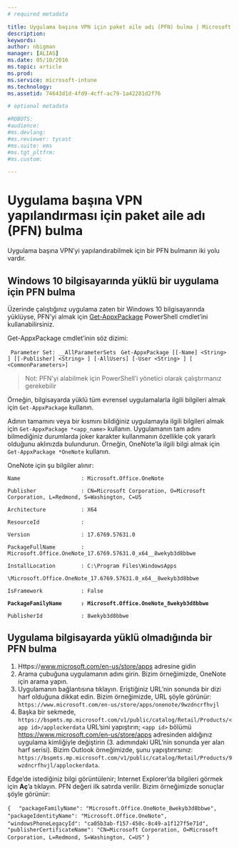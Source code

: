 ```yaml
---
# required metadata

title: Uygulama başına VPN için paket aile adı (PFN) bulma | Microsoft Intune
description:
keywords:
author: nbigman
manager: [ALIAS]
ms.date: 05/10/2016
ms.topic: article
ms.prod:
ms.service: microsoft-intune
ms.technology:
ms.assetid: 74643d1d-4fd9-4cff-ac79-1a42281d2f76

# optional metadata

#ROBOTS:
#audience:
#ms.devlang:
#ms.reviewer: tycast
#ms.suite: ems
#ms.tgt_pltfrm:
#ms.custom:

---
```


# Uygulama başına VPN yapılandırması için paket aile adı (PFN) bulma

Uygulama başına VPN’yi yapılandırabilmek için bir PFN bulmanın iki yolu vardır.

## Windows 10 bilgisayarında yüklü bir uygulama için PFN bulma 

Üzerinde çalıştığınız uygulama zaten bir Windows 10 bilgisayarında yüklüyse, PFN’yi almak için [Get-AppxPackage](https://technet.microsoft.com/library/hh856044.aspx) PowerShell cmdlet’ini kullanabilirsiniz.

Get-AppxPackage cmdlet’inin söz dizimi:

` Parameter Set: __AllParameterSets`
` Get-AppxPackage [[-Name] <String> ] [[-Publisher] <String> ] [-AllUsers] [-User <String> ] [ <CommonParameters>]`

> Not: PFN’yi alabilmek için PowerShell’i yönetici olarak çalıştırmanız gerekebilir

Örneğin, bilgisayarda yüklü tüm evrensel uygulamalarla ilgili bilgileri almak için `Get-AppxPackage` kullanın.

Adının tamamını veya bir kısmını bildiğiniz uygulamayla ilgili bilgileri almak için `Get-AppxPackage *<app_name>` kullanın. Uygulamanın tam adını bilmediğiniz durumlarda joker karakter kullanmanın özellikle çok yararlı olduğunu aklınızda bulundurun. Örneğin, OneNote’la ilgili bilgi almak için `Get-AppxPackage *OneNote` kullanın.


OneNote için şu bilgiler alınır:

`Name                   : Microsoft.Office.OneNote`

`Publisher              : CN=Microsoft Corporation, O=Microsoft Corporation, L=Redmond, S=Washington, C=US`

`Architecture           : X64`

`ResourceId             :`

`Version                : 17.6769.57631.0`

`PackageFullName        : Microsoft.Office.OneNote_17.6769.57631.0_x64__8wekyb3d8bbwe`

`InstallLocation        : C:\Program Files\WindowsApps`

`\Microsoft.Office.OneNote_17.6769.57631.0_x64__8wekyb3d8bbwe`

`IsFramework            : False`

**`PackageFamilyName      : Microsoft.Office.OneNote_8wekyb3d8bbwe`**

`PublisherId            : 8wekyb3d8bbwe`



## Uygulama bilgisayarda yüklü olmadığında bir PFN bulma

1.  Https://www.microsoft.com/en-us/store/apps adresine gidin
2.  Arama çubuğuna uygulamanın adını girin. Bizim örneğimizde, OneNote için arama yapın.
3.  Uygulamanın bağlantısına tıklayın. Eriştiğiniz URL’nin sonunda bir dizi harf olduğuna dikkat edin. Bizim örneğimizde, URL şöyle görünür:
`https://www.microsoft.com/en-us/store/apps/onenote/9wzdncrfhvjl`
4.  Başka bir sekmede, `https://bspmts.mp.microsoft.com/v1/public/catalog/Retail/Products/<app id>/applockerdata` URL’sini yapıştırın; `<app id>` bölümü https://www.microsoft.com/en-us/store/apps adresinden aldığınız uygulama kimliğiyle değiştirin (3. adımındaki URL’nin sonunda yer alan harf serisi). Bizim Outlook örneğimizde, şunu yapıştırırsınız: `https://bspmts.mp.microsoft.com/v1/public/catalog/Retail/Products/9wzdncrfhvjl/applockerdata`.

Edge’de istediğiniz bilgi görüntülenir; Internet Explorer’da bilgileri görmek için **Aç**’a tıklayın. PFN değeri ilk satırda verilir. Bizim örneğimizde sonuçlar şöyle görünür:
 

`{`
`  "packageFamilyName": "Microsoft.Office.OneNote_8wekyb3d8bbwe",`
`  "packageIdentityName": "Microsoft.Office.OneNote",`
`  "windowsPhoneLegacyId": "ca05b3ab-f157-450c-8c49-a1f127f5e71d",`
`  "publisherCertificateName": "CN=Microsoft Corporation, O=Microsoft Corporation, L=Redmond, S=Washington, C=US"`
`}`



<!--HONumber=Jun16_HO1-->


